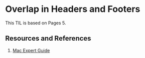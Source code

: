 # Overlap in Headers and Footers

This TIL is based on Pages 5.

## Resources and References

1. [Mac Expert Guide](http://www.macexpertguide.com/2012/11/22/tutorial-insert-watermarks-apple-pages-mac/)
